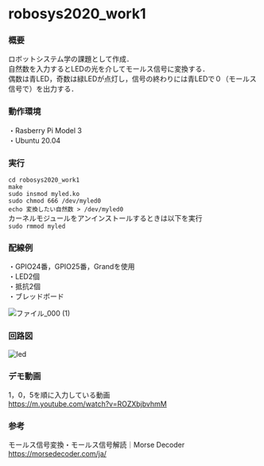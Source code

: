 # robosys2020_work1

### 概要
ロボットシステム学の課題として作成．  
自然数を入力するとLEDの光を介してモールス信号に変換する．  
偶数は青LED，奇数は緑LEDが点灯し，信号の終わりには青LEDで０（モールス信号で）を出力する．

### 動作環境
・Rasberry Pi Model 3  
・Ubuntu 20.04

### 実行
`cd robosys2020_work1`  
`make`  
`sudo insmod myled.ko`  
`sudo chmod 666 /dev/myled0`  
`echo 変換したい自然数 > /dev/myled0`  
カーネルモジュールをアンインストールするときは以下を実行  
`sudo rmmod myled`

### 配線例
・GPIO24番，GPIO25番，Grandを使用  
・LED2個  
・抵抗2個  
・ブレッドボード  

![ファイル_000 (1)](https://user-images.githubusercontent.com/72942000/101245353-a54a8300-374f-11eb-8d37-ced0560c5f30.jpeg)

### 回路図

![led](https://user-images.githubusercontent.com/72942000/101285111-df3a8880-3826-11eb-98e1-2dd91347a385.png)

### デモ動画
1，0，5を順に入力している動画  
<https://m.youtube.com/watch?v=ROZXbjbvhmM>
### 参考
モールス信号変換・モールス信号解読｜Morse Decoder
<https://morsedecoder.com/ja/>
